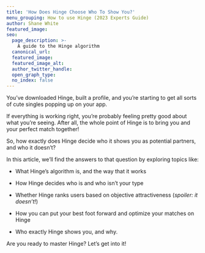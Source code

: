 ```yaml
---
title: 'How Does Hinge Choose Who To Show You?'
menu_grouping: How to use Hinge (2023 Experts Guide)
author: Shane White
featured_image:
seo:
  page_description: >-
    A guide to the Hinge algorithm
  canonical_url:
  featured_image:
  featured_image_alt:
  author_twitter_handle:
  open_graph_type:
  no_index: false
---
```


<p>You&rsquo;ve downloaded Hinge, built a profile, and you&rsquo;re starting to get all sorts of cute singles popping up on your app.&nbsp;</p>
<p></p>
<p>If everything is working right, you&rsquo;re probably feeling pretty good about what you&rsquo;re seeing. After all, the whole point of Hinge is to bring you and your perfect match together!</p>
<p></p>
<p>So, how exactly does Hinge decide who it shows you as potential partners, and who it doesn&rsquo;t?&nbsp;</p>
<p></p>
<p>In this article, we&rsquo;ll find the answers to that question by exploring topics like:</p>
<p></p>
<ul>
<li>
<p>What Hinge&rsquo;s algorithm is, and the way that it works</p>
</li>
</ul>
<p></p>
<ul>
<li>
<p>How Hinge decides who is and who isn&rsquo;t your type</p>
</li>
</ul>
<p></p>
<ul>
<li>
<p>Whether Hinge ranks users based on objective attractiveness (<em>spoiler: it doesn&rsquo;t!</em>)</p>
</li>
</ul>
<p></p>
<ul>
<li>
<p>How you can put your best foot forward and optimize your matches on Hinge</p>
</li>
</ul>
<p></p>
<ul>
<li>
<p>Who exactly Hinge shows you, and why.</p>
</li>
</ul>
<p></p>
<p>Are you ready to master Hinge? Let&rsquo;s get into it!</p>
<p><br><br></p>
